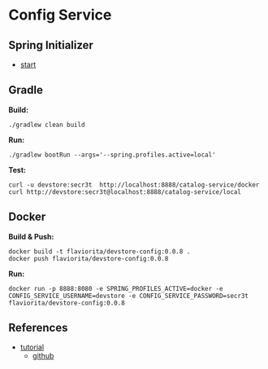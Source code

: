 # Config Service

## Spring Initializer

- [start](https://start.spring.io/#!type=gradle-project&language=java&platformVersion=3.2.6&packaging=jar&jvmVersion=17&groupId=cloud.crosstraining.devstore&artifactId=config&name=config&description=Demo%20project%20for%20Spring%20Boot&packageName=cloud.crosstraining.devstore.config&dependencies=cloud-config-server,security)

## Gradle

**Build:**

```shell
./gradlew clean build
```

**Run:**

```shell
./gradlew bootRun --args='--spring.profiles.active=local'
```

**Test:**

```shell
curl -u devstore:secr3t  http://localhost:8888/catalog-service/docker
curl http://devstore:secr3t@localhost:8888/catalog-service/local
```

## Docker

**Build & Push:**

```shell
docker build -t flaviorita/devstore-config:0.0.8 .
docker push flaviorita/devstore-config:0.0.8
```

**Run:**

```shell
docker run -p 8888:8080 -e SPRING_PROFILES_ACTIVE=docker -e CONFIG_SERVICE_USERNAME=devstore -e CONFIG_SERVICE_PASSWORD=secr3t flaviorita/devstore-config:0.0.8
```

## References

- [tutorial](https://www.youtube.com/watch?v=ydtswONk9TE&list=PLxy6jHplP3Hi_W8iuYSbAeeMfaTZt49PW&index=12)
  - [github](https://github.com/digitallab-academy/ms-course-youtube)
